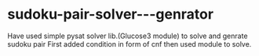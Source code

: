 # sudoku-pair-solver---genrator
Have used simple pysat solver lib.(Glucose3 module) to solve and genrate sudoku pair
First added condition in form of cnf then used module to solve.
